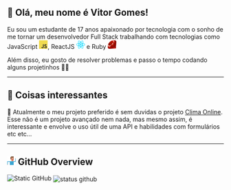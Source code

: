 👋 Olá, meu nome é Vitor Gomes!
-
   Eu sou um estudante de 17 anos apaixonado por tecnologia com o sonho de me tornar um desenvolvedor Full Stack trabalhando com tecnologias como JavaScript <img height="20" src="https://raw.githubusercontent.com/vitorgomes-r/vitorgomes-r/main/imgs/javascript.png" alt="Javascript logo"/>, ReactJS <img height="20" src="https://raw.githubusercontent.com/vitorgomes-r/vitorgomes-r/main/imgs/react.png" alt="React logo"/> e Ruby <img height="20" src="https://raw.githubusercontent.com/vitorgomes-r/vitorgomes-r/main/imgs/ruby.png" alt="Ruby Logo"/><br/>
   
   Além disso, eu gosto de resolver problemas e passo o tempo codando alguns projetinhos 🚤😁
  ___
  
🔭 Coisas interessantes
-
 💬 Atualmente o meu projeto preferido é sem duvidas o projeto <a href='https://vitorgomes-r.github.io/openWeatherApi-Project/'>Clima Online</a>. Esse não é um projeto
avançado nem nada, mas mesmo assim, é interessante e envolve o uso útil de uma API e habilidades com formulários etc etc...
 ___
<img height="20" src="https://raw.githubusercontent.com/vitorgomes-r/vitorgomes-r/main/imgs/programmer.gif" alt="Javascript logo"/> GitHub Overview
-

<img src="https://img.shields.io/static/v1?label=Overview&message=Vitor Gomes&color=36256E&style=for-the-badge&logo=GitHub" alt="Static GitHub">

 <img align='center' src="https://github-readme-stats.vercel.app/api?username=vitorgomes-r&show_icons=true&title_color=783c00&theme=radical&cache_seconds=2300" alt="status github">
